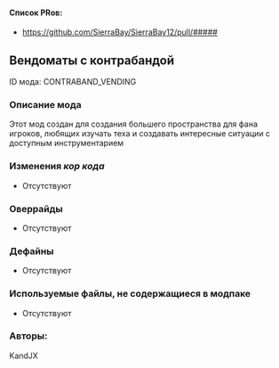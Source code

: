 
#### Список PRов:

- https://github.com/SierraBay/SierraBay12/pull/#####


## Вендоматы с контрабандой

ID мода: CONTRABAND_VENDING


### Описание мода

Этот мод создан для создания большего пространства для фана игроков, любящих изучать теха и создавать интересные ситуации с доступным инструментарием


### Изменения *кор кода*

- Отсутствуют


### Оверрайды

- Отсутствуют


### Дефайны

- Отсутствуют


### Используемые файлы, не содержащиеся в модпаке

- Отсутствуют


### Авторы:

KandJX
